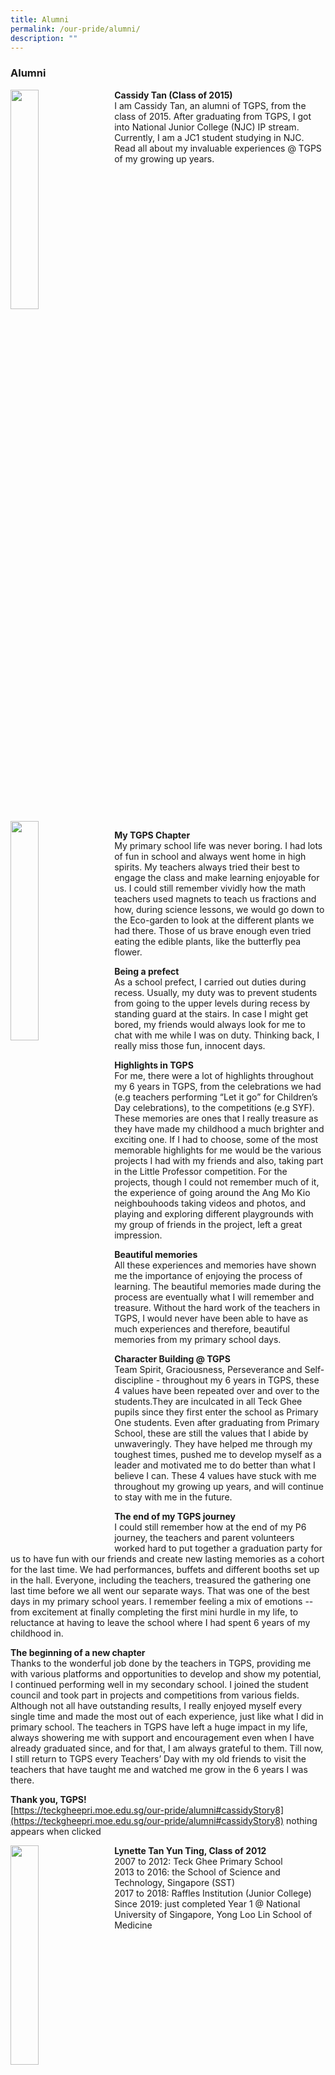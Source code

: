 ```yaml
---
title: Alumni
permalink: /our-pride/alumni/
description: ""
---
```

### **Alumni**

<img src="/images/alumni1.png" style="width:30%;margin-right:15px;" align = "left">

**Cassidy Tan (Class of 2015)**<br>
I am Cassidy Tan, an alumni of TGPS, from the class of 2015. After graduating from TGPS, I got into National Junior College (NJC) IP stream. Currently, I am a JC1 student studying in NJC.  Read all about my invaluable experiences @ TGPS of my growing up years.

<br clear="left">

<img src="/images/alumni2.png" style="width:30%;margin-right:15px;" align = "left">

**My TGPS Chapter**<br>
My primary school life was never boring. I had lots of fun in school and always went home in high spirits. My teachers always tried their best to engage the class and make learning enjoyable for us. I could still remember vividly how the math teachers used magnets to teach us fractions and how, during science lessons, we would go down to the Eco-garden to look at the different plants we had there. Those of us brave enough even tried eating the edible plants, like the butterfly pea flower.

**Being a prefect**<br>
As a school prefect, I carried out duties during recess. Usually, my duty was to prevent students from going to the upper levels during recess by standing guard at the stairs. In case I might get bored, my friends would always look for me to chat with me while I was on duty. Thinking back, I really miss those fun, innocent days.

**Highlights in TGPS**<br>
For me, there were a lot of highlights throughout my 6 years in TGPS, from the celebrations we had (e.g teachers performing “Let it go” for Children’s Day celebrations), to the competitions (e.g SYF). These memories are ones that I really treasure as they have made my childhood a much brighter and exciting one. If I had to choose, some of the most memorable highlights for me would be the various projects I had with my friends and also, taking part in the Little Professor competition. For the projects, though I could not remember much of it, the experience of going around the Ang Mo Kio neighbouhoods taking videos and photos, and playing and exploring different playgrounds with my group of friends in the project, left a great impression.

**Beautiful memories**<br>
All these experiences and memories have shown me the importance of enjoying the process of learning. The beautiful memories made during the process are eventually what I will remember and treasure. Without the hard work of the teachers in TGPS, I would never have been able to have as much experiences and therefore, beautiful memories from my primary school days.

**Character Building @ TGPS**<br>
Team Spirit, Graciousness, Perseverance and Self-discipline - throughout my 6 years in TGPS, these 4 values have been repeated over and over to the students.They are inculcated in all Teck Ghee pupils since they first enter the school as Primary One students. Even after graduating from Primary School, these are still the values that I abide by unwaveringly. They have helped me through my toughest times, pushed me to develop myself as a leader and motivated me to do better than what I believe I can. These 4 values have stuck with me throughout my growing up years, and will continue to stay with me in the future.

**The end of my TGPS journey**<br>
I could still remember how at the end of my P6 journey, the teachers and parent volunteers worked hard to put together a graduation party for us to have fun with our friends and create new lasting memories as a cohort for the last time. We had performances, buffets and different booths set up in the hall. Everyone, including the teachers, treasured the gathering one last time before we all went our separate ways. That was one of the best days in my primary school years. I remember feeling a mix of emotions -- from excitement at finally completing the first mini hurdle in my life, to reluctance at having to leave the school where I had spent 6 years of my childhood in.

**The beginning of a new chapter**<br>
Thanks to the wonderful job done by the teachers in TGPS, providing me with various platforms and opportunities to develop and show my potential, I continued performing well in my secondary school. I joined the student council and took part in projects and competitions from various fields. Although not all have outstanding results, I really enjoyed myself every single time and made the most out of each experience, just like what I did in primary school. The teachers in TGPS have left a huge impact in my life, always showering me with support and encouragement even when I have already graduated since, and for that, I am always grateful to them. Till now, I still return to TGPS every Teachers’ Day with my old friends to visit the teachers that have taught me and watched me grow in the 6 years I was there.

**Thank you, TGPS!**<br>
[https://teckgheepri.moe.edu.sg/our-pride/alumni#cassidyStory8](https://teckgheepri.moe.edu.sg/our-pride/alumni#cassidyStory8) nothing appears when clicked

<img src="/images/alumni3.jpg" style="width:30%;margin-right:15px;" align = "left">

**Lynette Tan Yun Ting, Class of 2012**<br>
2007 to 2012: Teck Ghee Primary School<br>
2013 to 2016: the School of Science and Technology, Singapore (SST)<br>
2017 to 2018: Raffles Institution (Junior College)<br>
Since 2019: just completed Year 1 @ National University of Singapore, Yong Loo Lin School of Medicine

<br clear="left">

<img src="/images/alumni4.jpg" style="width:30%;margin-right:15px;" align = "left">

Lynette Tan is one of the pride and joy in Teck Ghee's fruits of labour.

Read all about Lynette’s experiences and perspective about Teck Ghee Primary and find out more about her current status and achievement.

**Growing up @ TGPS**<br>
My primary school years definitely comprise some of the fondest memories I have of my childhood. I always looked forward to going to school to see my friends and teachers and enjoyed the warm and caring atmosphere. I remember how there was once the ex-principal Mr Tan Say Kiat saw my friends and me eating plain noodles for lunch and bought us extra fishballs before we could even refuse and how teachers would spend time listening to our trivial rants and take time to talk to us as equals, well beyond our graduation. This culture was definitely reflected by the student body, which allowed me to make many lasting friendships, including with 2 of my dearest friends – Tricia Ong and Toh Si Jia (6 Care 2012), who are still close to me 14 years after we first met.

**My Learning Experience @ TGPS**<br>
Apart from caring for their students, teachers not only inspired us to learn more, but also provided us with the platforms to reach our full potential. I remember being given the opportunity to run around the school with cameras and microphones with my peers to help film a montage video for the school’s 10-year anniversary. We were also given the chance to plant seeds in the eco-garden for science lessons, to watch musicals and perform outside of school as a Choir member. Other experiences include the opportunities to fly to Taicang for a week-long overseas mmersion programme and to take part in multiple scientific competitions where my friends and I received personal help and training to make sure that we were prepared for the invaluable experiences we had.

**Nurturing my passions in science**<br>
Apart from caring for their students, teachers not only inspired us to learn more, but also provided us with the platforms to reach our full potential. I remember being given the opportunity to run around the school with cameras and microphones with my peers to help film a montage video for the school’s 10-year anniversary. We were also given the chance to plant seeds in the eco-garden for science lessons, to watch musicals and perform outside of school as a Choir member. Other experiences include the opportunities to fly to Taicang for a week-long overseas mmersion programme and to take part in multiple scientific competitions where my friends and I received personal help and training to make sure that we were prepared for the invaluable experiences we had.

**Character Building @ TGPS**<br>
TGPS also helped build my character. In primary 5/6, a few of us were selected to be mentors in the Learning Support Programme. We arrived in school 30 minutes earlier and headed to the library where we read to the lower primary students who had trouble coping with their studies. Although I did not fully understand the meaning of volunteerism back then, this experience provided a stepping stone for my future endeavors as it taught me the concept of empathy and gave me the chance to help others. As I learnt more about what empathy and compassion truly meant over the years, I began to take part in more community involvement projects including tutoring underprivileged primary school students and spending time with patients undergoing dialysis while I was in Raffles Institution (Junior College). Ultimately, I’d like to think that it was all these experiences combined that landed me a position in the National University of Singapore Yong Loo Lin School of Medicine where I’m receiving an education that will enable me to help as many people as I can in the future.

**Conclusion**<br>
At the end of my first year of university, as I look back, there have been many experiences and people that I’m extremely grateful for – including my primary school teachers. To Mrs Lydia Lye, Ms Lee Li Min, Ms Priscilla Pan, Mr Tan Kian Tee, Ms Michelle Ng, Ms Chee Qiu Xia at Teck Ghee Primary, and all other teachers who have taught me, thank you for inspiring me, for believing in me and for nurturing and shaping me into the person that I am today.

<img src="/images/alumni5.jpg" style="width:30%;margin-right:15px;" align = "left">

**Nur Afiqah Bte Ahmad**<br>
Afiqah is a pupil with exceptional grit. In spite of her family's financial difficulty, she continued to explore different ways to learn, without any tuition. She made it a point to learn on her own.

She visited the bookstore daily to read Math questions from the assessment books, visualized her answers and cross-checked them with the answers found at the back of the books. She was able to stay focus at all times, even when she needed to help out with family chores. She was also able to balance her intensive choir practices and her studies.

Finally, Afiqah aced her examinations and emerged as the top Malay pupil in school for 2013 Primary School Leaving Examinations. Because of her exceptional performance, she was placed into the Integrated Programme (IP) of Cedar Girls’ Secondary School.

Her ‘can-do’ spirit and grit has shown us that all things are possible.

<br clear="left">

<img src="/images/alumni6.jpg" style="width:30%;margin-right:15px;" align = "left">

**Nur Amirah Nabilah Mohd Hidir**<br>
Life is not easy for any of us. But what’s of that? We must have perseverance and above all confidence in ourselves. We must believe that we are gifted for something and that this thing must be attained - Marie Curie '

10 year-old Amirah, then a primary 5 student found herself in a totally new environment. After being taken care of by her paternal grandmother, Amirah was uprooted and placed in the care of her mother and transferred from Ahmad Ibrahim Primary School to Tech Ghee Primary School. Adapting to the new environment proved to be quite difficult. Amirah the eldest of the 7 children stayed in a one room flat. She had to make new friends, learn new rules and learn from new teachers. For many, the noisy neighbour who loved to play loud music at any time of the day and the one room flat may be factors that made studying a challenge. Not to Amirah.

The year she took her PSLE, her mother and stepfather separated. It was a real test to her for it happened when PSLE was just around the corner. Despite the struggle, she aced it and made it to Anderson Secondary School.

In secondary school, she excelled in public speaking. The year she took her O’level, she shifted to her father’s place, in Bukit Batok. That did not deter her. She travelled despite the distance and it paid off. In 2014, she was enrolled into Victoria Junior College where she excelled in the debate team.

While her personal life is not a bed of roses, she continues to press on in school. What kept her going? Her reply was, “Even amidst the darkness, there is a horizon that awaits me. There will be obstacles along the way and I will fall. But I will always remember to get back up. I will never give up because nobody really cares if I choose to whine and stay where I fall. I must make that decision to get up.”

<br clear="left">

<img src="/images/alumni7.jpg" style="width:30%;margin-right:15px;" align = "left">

**Chen Hui Zhu**<br>
The sky's the limit - that is the motto that Chen Hui Zhu lives by. Having to overcome setbacks and the absence of a mother-figure in her life has never deterred Hui Zhu from excelling in her studies. In fact, she has never failed to set yet a new target for her to keep challenging herself. She is source of inspiration to others.

Without tuition and having to face personal issues, she took it upon herself to seek and expand her skills beyond the textbooks. Her resourcefulness in using available resources and those to recommended to her is exemplary. Very often, she is willing to share her new-found knowledge which is an extension of classroom learning humbly with others.

She found solace in writing her inner thoughts and this was where she honed her flair in writing. As a senior prefect, she was able to sharpen her leadership skills. Having earned excellent results in the PSLE in 2011, she is currently in the Integrated Programme Junior College. Despite the hectic schedule, she is coping remarkably well, and most importantly, she is equipped with the right attitude, values and mental strength to bring her goals to greater heights. Being 'average' is never in her vocabulary.